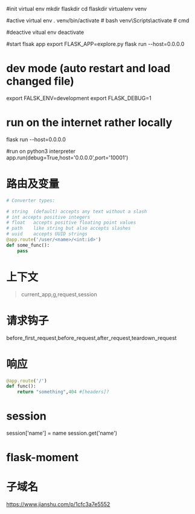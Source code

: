 #init virtual env
mkdir flaskdir
cd flaskdir
virtualenv venv

#active virtual env
. venv/bin/activate    # bash
venv\Scripts\activate    # cmd

#deactive vitual env
deactivate

#start flsak app
export FLASK_APP=explore.py
flask run --host=0.0.0.0

# dev mode (auto restart and load changed file)
export FALSK_ENV=development
export FLASK_DEBUG=1


# run on the internet rather locally
flask run --host=0.0.0.0


#run on python3 interpreter
app.run(debug=True,host='0.0.0.0',port='10001')


# 路由及变量
```python
# Converter types:

# string  (default) accepts any text without a slash
# int accepts positive integers
# float   accepts positive floating point values
# path    like string but also accepts slashes
# uuid    accepts UUID strings
@app.route('/user/<name>/<int:id>')
def some_func():
    pass

```

# 上下文
> current_app,g,request,session

# 请求钩子
before_first_request,before_request,after_request,teardown_request

# 响应
```python
@app.route('/')
def func():
    return "something",404 #[headers]?
```

# session
session['name'] = name
session.get('name')

# flask-moment



# 子域名
https://www.jianshu.com/p/1cfc3a7e5552